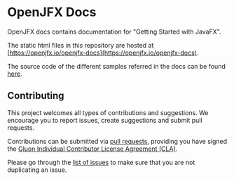 # OpenJFX Docs

OpenJFX docs contains documentation for "Getting Started with JavaFX".

The static html files in this repository are hosted at [https://openjfx.io/openjfx-docs](https://openjfx.io/openjfx-docs).

The source code of the different samples referred in the docs can be found [here](https://github.com/openjfx/samples).

## Contributing

This project welcomes all types of contributions and suggestions. 
We encourage you to report issues, create suggestions and submit pull requests.

Contributions can be submitted via [pull requests](https://github.com/openjfx/openjfx-docs/pulls/), 
providing you have signed the [Gluon Individual Contributor License Agreement (CLA)](https://docs.google.com/forms/d/16aoFTmzs8lZTfiyrEm8YgMqMYaGQl0J8wA0VJE2LCCY).

Please go through the [list of issues](https://github.com/openjfx/openjfx-docs/issues) to make sure that you are not duplicating an issue.
